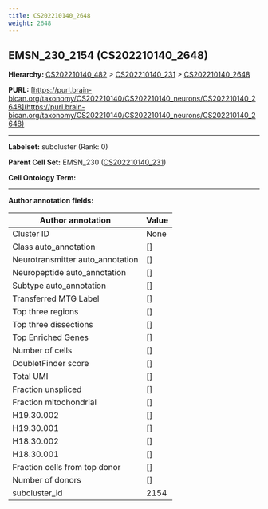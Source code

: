 ```yaml
---
title: CS202210140_2648
weight: 2648
---
```

## EMSN_230_2154 (CS202210140_2648)
<b>Hierarchy: </b>
[CS202210140_482](../CS202210140_482) >
[CS202210140_231](../CS202210140_231) >
[CS202210140_2648](../CS202210140_2648)

**PURL:** [https://purl.brain-bican.org/taxonomy/CS202210140/CS202210140_neurons/CS202210140_2648](https://purl.brain-bican.org/taxonomy/CS202210140/CS202210140_neurons/CS202210140_2648)

---


**Labelset:** subcluster (Rank: 0)

**Parent Cell Set:** EMSN_230 ([CS202210140_231](../CS202210140_231))



**Cell Ontology Term:** 

[MARKER GENES.]: #


---

[TRANSFERRED ANNOTATIONS.]: #


[AUTHOR ANNOTATION FIELDS.]: #


**Author annotation fields:**

| Author annotation | Value |
|-------------------|-------|
|Cluster ID|None|
|Class auto_annotation|[]|
|Neurotransmitter auto_annotation|[]|
|Neuropeptide auto_annotation|[]|
|Subtype auto_annotation|[]|
|Transferred MTG Label|[]|
|Top three regions|[]|
|Top three dissections|[]|
|Top Enriched Genes|[]|
|Number of cells|[]|
|DoubletFinder score|[]|
|Total UMI|[]|
|Fraction unspliced|[]|
|Fraction mitochondrial|[]|
|H19.30.002|[]|
|H19.30.001|[]|
|H18.30.002|[]|
|H18.30.001|[]|
|Fraction cells from top donor|[]|
|Number of donors|[]|
|subcluster_id|2154|
